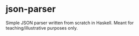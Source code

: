 # json-parser

Simple JSON parser written from scratch in Haskell. Meant for teaching/illustrative purposes only.
